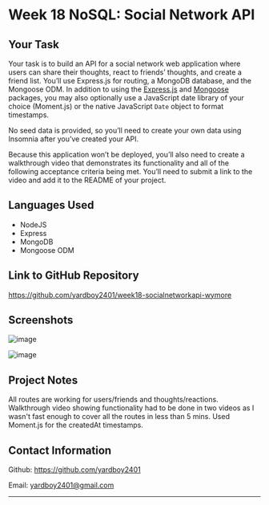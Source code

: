 # Week 18 NoSQL: Social Network API

## Your Task

Your task is to build an API for a social network web application where users can share their thoughts, react to friends’ thoughts, and create a friend list. You’ll use Express.js for routing, a MongoDB database, and the Mongoose ODM. In addition to using the [Express.js](https://www.npmjs.com/package/express) and [Mongoose](https://www.npmjs.com/package/mongoose) packages, you may also optionally use a JavaScript date library of your choice (Moment.js) or the native JavaScript `Date` object to format timestamps.

No seed data is provided, so you’ll need to create your own data using Insomnia after you’ve created your API.

Because this application won’t be deployed, you’ll also need to create a walkthrough video that demonstrates its functionality and all of the following acceptance criteria being met. You’ll need to submit a link to the video and add it to the README of your project.

## Languages Used

- NodeJS
- Express
- MongoDB
- Mongoose ODM

## Link to GitHub Repository

https://github.com/yardboy2401/week18-socialnetworkapi-wymore

## Screenshots

![image](https://user-images.githubusercontent.com/85953688/151683053-2b3a5dc8-0623-4fc7-b4e2-295d969f35c7.png)

![image](https://user-images.githubusercontent.com/85953688/151683072-5a11aa2c-8804-4204-9f59-3c4c736b085f.png)


## Project Notes

All routes are working for users/friends and thoughts/reactions. Walkthrough video showing functionality had to be done in two videos as I wasn't fast enough to cover all the routes in less than 5 mins. Used Moment.js for the createdAt timestamps.

## Contact Information

Github: https://github.com/yardboy2401

Email: yardboy2401@gmail.com

- - - -

